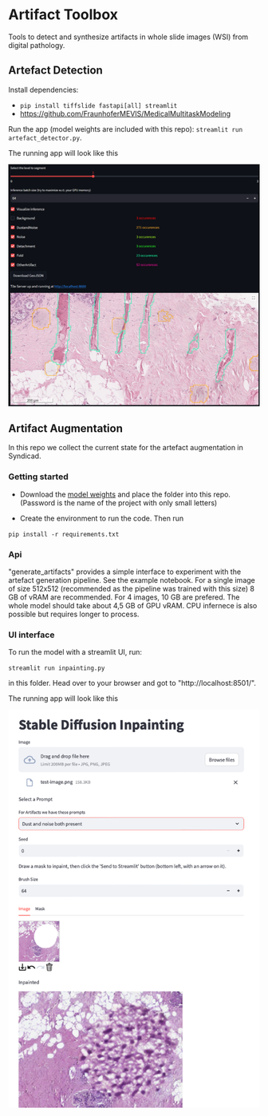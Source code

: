 # Artifact Toolbox

Tools to detect and synthesize artifacts in whole slide images (WSI) from digital pathology.


## Artefact Detection

Install dependencies:

- `pip install tiffslide fastapi[all] streamlit`
- https://github.com/FraunhoferMEVIS/MedicalMultitaskModeling

Run the app (model weights are included with this repo): `streamlit run artefact_detector.py`.

The running app will look like this 

![Artefact detector screenshot](artefact_detector_screenshot.png "Artefact detector screenshot")

## Artifact Augmentation

In this repo we collect the current state for the artefact augmentation in Syndicad. 

### Getting started

- Download the [model weights](https://owncloud.fraunhofer.de/index.php/s/OsQxp3GLjxr0YZN) and place the folder into this repo. (Password is the name of the project with only small letters)

- Create the environment to run the code. Then run

`pip install -r requirements.txt`

### Api

"generate_artifacts" provides a simple interface to experiment with the artefact generation pipeline. See the example notebook.
For a single image of size 512x512 (recommended as the pipeline was trained with this size) 8 GB of vRAM are recommended. For 4 images, 10 GB are prefered. The whole model should take about 4,5 GB of GPU vRAM.
CPU infernece is also possible but requires longer to process. 

### UI interface
To run the model with a streamlit UI, run:

 `streamlit run inpainting.py` 
 
in this folder. Head over to your browser and got to "http://localhost:8501/". 

The running app will look like this

![Artefact generator screenshot](artefact_generator_screenshot.png "Artefact generator screenshot")
